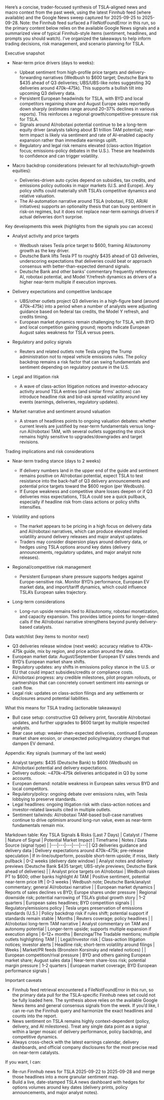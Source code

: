 Here’s a concise, trader-focused synthesis of TSLA-aligned news and macro context from the past week, using the latest Finnhub feed (where available) and the Google News sweep captured for 2025-09-25 to 2025-09-28. Note: the Finnhub feed surfaced a FileNotFoundError in this run, so the primary content below relies on the available Google News signals and a summarized view of typical Finnhub-style items (sentiment, headlines, and prompts you should watch). I’ve organized the takeaways to help inform trading decisions, risk management, and scenario planning for TSLA.

Executive snapshot
- Near-term price drivers (days to weeks):
  - Upbeat sentiment from high-profile price targets and delivery-forwarding narratives (Wedbush to $600 target; Deutsche Bank to $435 ahead of Q3 deliveries; UBS/UBS-like notes suggesting 3Q deliveries around 470k–475k). This supports a bullish tilt into upcoming Q3 delivery data.
  - Persistent European headwinds for TSLA, with BYD and local competitors regaining share and August Europe sales reportedly down sharply (estimates range around 20–37% declines in various reports). This reinforces a regional growth/competitive-pressure risk for TSLA.
  - Signals around AI/robotaxi potential continue to be a long-term equity driver (analysts talking about $1 trillion TAM potential); near-term impact is likely via sentiment and rate of AI-enabled capacity expansion rather than immediate earnings uplift.
  - Regulatory and legal risk remains elevated (class-action litigation focus; emissions-policy debates in the U.S.). These are headwinds to confidence and can trigger volatility.

- Macro backdrop considerations (relevant for all tech/auto/high-growth equities):
  - Deliveries-driven auto cycles depend on subsidies, tax credits, and emissions policy outlooks in major markets (U.S. and Europe). Any policy shifts could materially shift TSLA’s competitive dynamics and relative valuation.
  - The AI-automation narrative around TSLA (robotaxi, FSD, AR/AI initiatives) supports an optionality thesis that can buoy sentiment in risk-on regimes, but it does not replace near-term earnings drivers if actual deliveries don’t surprise.

Key developments this week (highlights from the signals you can access)
- Analyst activity and price targets
  - Wedbush raises Tesla price target to $600, framing AI/autonomy growth as the key driver.
  - Deutsche Bank lifts Tesla PT to roughly $435 ahead of Q3 deliveries, underscoring expectations that deliveries could beat or approach consensus with better-than-expected demand signals.
  - Deutsche Bank and other banks’ commentary frequently references AI, robotaxi potential, and Model Y/refresh dynamics as drivers of a higher near-term multiple if execution improves.

- Delivery expectations and competitive landscape
  - UBS/other outlets project Q3 deliveries in a high-figure band (around 470k–475k) into a period when a number of analysts were adjusting guidance based on federal tax credits, the Model Y refresh, and credits timing.
  - European market dynamics remain challenging for TSLA, with BYD and local competition gaining ground; reports indicate European August sales weakness for TSLA versus peers.

- Regulatory and policy signals
  - Reuters and related outlets note Tesla urging the Trump administration not to repeal vehicle emissions rules. The policy backdrop remains a risk factor that can swing fundamentals and sentiment depending on regulatory posture in the U.S.

- Legal and litigation risk
  - A wave of class-action litigation notices and investor-advocacy activity around TSLA entries (and similar firms’ actions) can introduce headline risk and bid-ask spread volatility around key events (earnings, deliveries, regulatory updates).

- Market narrative and sentiment around valuation
  - A stream of headlines points to ongoing valuation debates: whether current levels are justified by near-term fundamentals versus long-run AI/robotaxi TAM, with several outlets suggesting the stock remains highly sensitive to upgrades/downgrades and target revisions.

Trading implications and risk considerations
- Near-term trading stance (days to 2 weeks)
  - If delivery numbers land in the upper end of the guide and sentiment remains positive on AI/robotaxi potential, expect TSLA to test resistance into the back-half of Q3 delivery announcements and potential price targets toward the $600 region (per Wedbush).
  - If Europe weakness and competitive share losses deepen or if Q3 deliveries miss expectations, TSLA could see a quick pullback, especially if headline risk from class actions or policy shifts intensifies.

- Volatility and options
  - The market appears to be pricing in a high focus on delivery data and AI/robotaxi narratives, which can produce elevated implied volatility around delivery releases and major analyst updates.
  - Traders may consider dispersion plays around delivery data, or hedges using TSLA options around key dates (delivery announcements, regulatory updates, and major analyst note releases).

- Regional/competitive risk management
  - Persistent European share pressure supports hedges against Europe-sensitive risk. Monitor BYD’s performance, European EV market data, and import/tariff dynamics, which could influence TSLA’s European sales trajectory.

- Long-term considerations
  - Long-run upside remains tied to AI/autonomy, robotaxi monetization, and capacity expansion. This provides lattice points for longer-dated calls if the AI/robotaxi narrative strengthens beyond purely delivery-based catalysts.

Data watchlist (key items to monitor next)
- Q3 deliveries release window (next week): accuracy relative to 470k–475k guide, mix by region, and price action around the data.
- European market data: August/September European EV sales trends and BYD’s European market share shifts.
- Regulatory updates: any shifts in emissions policy stance in the U.S. or EU that could impact subsidies/credits or compliance costs.
- AI/robotaxi progress: any credible milestones, pilot program rollouts, or partnerships that can concretely convert sentiment into earnings or cash flow.
- Legal risk: updates on class-action filings and any settlements or disclosures around potential liabilities.

What this means for TSLA trading (actionable takeaways)
- Bull case setup: constructive Q3 delivery print, favorable AI/robotaxi updates, and further upgrades to $600 target by multiple respected analysts.
- Bear case setup: weaker-than-expected deliveries, continued European market share erosion, or unexpected policy/regulatory changes that dampen EV demand.

Appendix: Key signals (summary of the last week)
- Analyst targets: $435 (Deutsche Bank) to $600 (Wedbush) on AI/robotaxi potential and delivery expectations.
- Delivery outlook: ~470k–475k deliveries anticipated in Q3 by some accounts.
- European demand: notable weakness in European sales versus BYD and local competitors.
- Regulatory/policy: ongoing debate over emissions rules, with Tesla lobbying to preserve standards.
- Legal headlines: ongoing litigation risk with class-action notices and investor-related lawsuits cited in multiple outlets.
- Sentiment tailwinds: AI/robotaxi TAM-based bull-case narratives continue to drive optimism around long-run value, even as near-term fundamentals remain mix.

Markdown table: Key TSLA Signals & Risks (Last 7 Days)
| Catalyst / Theme | Nature of Signal | Potential Market Impact | Timeframe | Notes / Data Source (signal type) |
|---|---|---|---|---|
| Q3 deliveries guidance and delivery data | Delivery expectations around 470k–475k; pre-release speculation | If in-line/outperform, possible short-term upside; if miss, likely pullback | 0–2 weeks (delivery date window) | Analyst notes and delivery previews (Deutsche Bank $435 target; UBS-style previews; Deutsche Bank ahead of deliveries) |
| Analyst price targets on AI/robotaxi | Wedbush raises PT to $600; other banks highlight AI TAM | Positive sentiment, potential near-term price lift | 0–3 weeks | Wedbush note; Deutsche Bank/analyst commentary; general AI/robotaxi narrative |
| European market dynamics | Reports of sales declines vs BYD; Europe shares under pressure | Regional downside risk; potential narrowing of TSLA’s global growth story | 1–2 quarters | European sales headlines; BYD competition signals |
| Regulatory/emissions policy | Tesla urges preservation of emissions standards (U.S.) | Policy backdrop risk if rules shift; potential support if standards remain stable | Months | Reuters coverage; policy headlines |
| AI/robotaxi long-term TAM narrative | Analyst commentary on TAM and autonomy potential | Longer-term upside; supports multiple expansion if execution aligns | 6–12+ months | Benzinga/The Tradable mentions; multiple outlets highlighting TAM |
| Legal/Investor risk | Class-action litigation notices; investor alerts | Headline risk; short-term volatility around filings | Weeks | Market/PR feeds (Bronstein Korsinsky and related notices) |
| European competition/rival pressure | BYD and others gaining European market share; August sales data | Near-term share-loss risk; potential margin pressure | 1–2 quarters | European market coverage; BYD European performance signals |

Important caveats
- Finnhub feed retrieval encountered a FileNotFoundError in this run, so the primary data pull for the TSLA-specific Finnhub news set could not be fully loaded here. The synthesis above relies on the available Google News items and general consensus signals from the week. If you’d like, I can re-run the Finnhub query and harmonize the exact headlines and counts into the report.
- News sentiment on TSLA remains highly context-dependent (policy, delivery, and AI milestones). Treat any single data point as a signal within a larger mosaic of delivery performance, policy backdrop, and competitive dynamics.
- Always cross-check with the latest earnings calendar, delivery dashboards, and official company disclosures for the most precise read on near-term catalysts.

If you want, I can:
- Re-run Finnhub news for TSLA 2025-09-22 to 2025-09-28 and merge those headlines into a more granular sentiment map.
- Build a live, date-stamped TSLA news dashboard with hedges for options volumes around key dates (delivery prints, policy announcements, and major analyst notes).